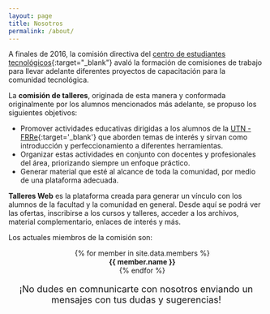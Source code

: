 ```yaml
---
layout: page
title: Nosotros
permalink: /about/
---
```


A finales de 2016, la comisión directiva del [centro de estudiantes tecnológicos](https://www.facebook.com/CET.FRRe/?fref=ts){:target="_blank"}
avaló la formación de comisiones de trabajo para llevar adelante diferentes proyectos de capacitación para la comunidad tecnológica.

La **comisión de talleres**, originada de esta manera y conformada originalmente por los alumnos mencionados más adelante,
se propuso los siguientes objetivos:

  - Promover actividades educativas dirigidas a los alumnos de la [UTN - FRRe](http://www.frre.utn.edu.ar/){:target='_blank'}
que aborden temas de interés y sirvan como introducción y perfeccionamiento a diferentes herramientas.
  - Organizar estas actividades en conjunto con docentes y profesionales del área, priorizando siempre un enfoque práctico.
  - Generar material que esté al alcance de toda la comunidad, por medio de una plataforma adecuada.

**Talleres Web** es la plataforma creada para generar un vínculo con los alumnos de la facultad y la
comunidad en general. Desde aquí se podrá ver las ofertas, inscribirse a los cursos y talleres, acceder a los archivos,
material complementario, enlaces de interés y más.

Los actuales miembros de la comisión son:

<ul style="list-style-type:none; text-align: center">
{% for member in site.data.members %}
  <li>
      <strong>{{ member.name }}</strong>
  </li>
{% endfor %}
</ul>

<p style='font-size: 18px; text-align: center'>¡No dudes en comnunicarte con nosotros enviando un mensajes con tus dudas y sugerencias!</p>
